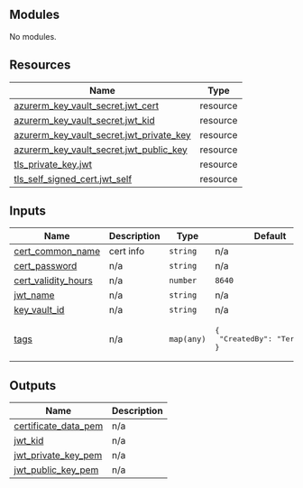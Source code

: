 <!-- markdownlint-disable -->
<!-- BEGINNING OF PRE-COMMIT-TERRAFORM DOCS HOOK -->
## Modules

No modules.

## Resources

| Name | Type |
|------|------|
| [azurerm_key_vault_secret.jwt_cert](https://registry.terraform.io/providers/hashicorp/azurerm/latest/docs/resources/key_vault_secret) | resource |
| [azurerm_key_vault_secret.jwt_kid](https://registry.terraform.io/providers/hashicorp/azurerm/latest/docs/resources/key_vault_secret) | resource |
| [azurerm_key_vault_secret.jwt_private_key](https://registry.terraform.io/providers/hashicorp/azurerm/latest/docs/resources/key_vault_secret) | resource |
| [azurerm_key_vault_secret.jwt_public_key](https://registry.terraform.io/providers/hashicorp/azurerm/latest/docs/resources/key_vault_secret) | resource |
| [tls_private_key.jwt](https://registry.terraform.io/providers/hashicorp/tls/latest/docs/resources/private_key) | resource |
| [tls_self_signed_cert.jwt_self](https://registry.terraform.io/providers/hashicorp/tls/latest/docs/resources/self_signed_cert) | resource |

## Inputs

| Name | Description | Type | Default | Required |
|------|-------------|------|---------|:--------:|
| <a name="input_cert_common_name"></a> [cert\_common\_name](#input\_cert\_common\_name) | cert info | `string` | n/a | yes |
| <a name="input_cert_password"></a> [cert\_password](#input\_cert\_password) | n/a | `string` | n/a | yes |
| <a name="input_cert_validity_hours"></a> [cert\_validity\_hours](#input\_cert\_validity\_hours) | n/a | `number` | `8640` | no |
| <a name="input_jwt_name"></a> [jwt\_name](#input\_jwt\_name) | n/a | `string` | n/a | yes |
| <a name="input_key_vault_id"></a> [key\_vault\_id](#input\_key\_vault\_id) | n/a | `string` | n/a | yes |
| <a name="input_tags"></a> [tags](#input\_tags) | n/a | `map(any)` | <pre>{<br>  "CreatedBy": "Terraform"<br>}</pre> | no |

## Outputs

| Name | Description |
|------|-------------|
| <a name="output_certificate_data_pem"></a> [certificate\_data\_pem](#output\_certificate\_data\_pem) | n/a |
| <a name="output_jwt_kid"></a> [jwt\_kid](#output\_jwt\_kid) | n/a |
| <a name="output_jwt_private_key_pem"></a> [jwt\_private\_key\_pem](#output\_jwt\_private\_key\_pem) | n/a |
| <a name="output_jwt_public_key_pem"></a> [jwt\_public\_key\_pem](#output\_jwt\_public\_key\_pem) | n/a |
<!-- END OF PRE-COMMIT-TERRAFORM DOCS HOOK -->
